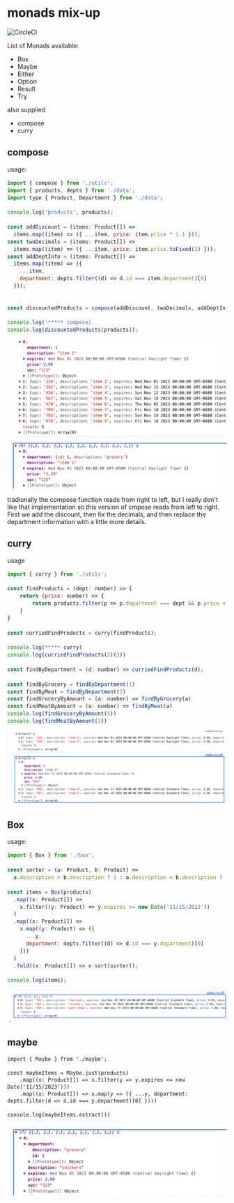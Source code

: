 # monads mix-up

![CircleCI](https://img.shields.io/circleci/build/github/C5m7b4/monads-test-mix/master)

List of Monads available:

- Box
- Maybe
- Either
- Option
- Result
- Try

also supplied

- compose
- curry

## compose

usage:

```js
import { compose } from './utils';
import { products, depts } from './data';
import type { Product, Department } from './data';

console.log('products', products);

const addDiscount = (items: Product[]) =>
  items.map((item) => ({ ...item, price: item.price * 1.1 }));
const twoDecimals = (items: Product[]) =>
  items.map((item) => ({ ...item, price: item.price.toFixed(2) }));
const addDeptInfo = (items: Product[]) =>
  items.map((item) => ({
    ...item,
    department: depts.filter((d) => d.id === item.department)[0]
  }));


const discountedProducts = compose(addDiscount, twoDecimals, addDeptInfo);

console.log('***** compose)
console.log(discountedProducts(products));

```



![compose](img/compose_01.png)

tradionally the compose function reads from right to left, but I really don't like that implementation so this version of cmpose reads from left to right. First we add the discount, then fix the decimals, and then replace the department information with a little more details.

## curry

usage

```js
import { curry } from './utils';

const findProducts = (dept: number) => {
    return (price: number) => {
        return products.filter(p => p.department === dept && p.price < price)
    }
}

const curriedFindProducts = curry(findProducts);

console.log(***** curry)
console.log(curriedFindProducts(2)(3))

const findByDepartment = (d: number) => curriedFindProducts(d);

const findByGrocery = findByDepartment(1)
const findByMeat = findByDepartment(2)
const findGroceryByAmount = (a: number) => findByGrocery(a)
const findMeatByAmount = (a: number) => findByMeat(a)
console.log(findGroceryByAmount(5))
console.log(findMeatByAmount(3))
```

![curry](img/curry.png)

## Box

usage:

```js
import { Box } from './box';

const sorter = (a: Product, b: Product) =>
  a.description > b.description ? 1 : a.description < b.description ? -1 : 0;

const items = Box(products)
  .map((x: Product[]) =>
    x.filter((y: Product) => y.expires >= new Date('11/15/2023'))
  )
  .map((x: Product[]) =>
    x.map((y: Product) => ({
      ...y,
      department: depts.filter((d) => d.id === y.department)[0]
    }))
  )
  .fold((x: Product[]) => x.sort(sorter));

console.log(items);
```

![box](img/box.png)

## maybe

```j2
import { Maybe } from './maybe';

const maybeItems = Maybe.just(products)
    .map((x: Product[]) => x.filter(y => y.expires <= new Date('11/15/2023')))
    .map((x: Product[]) => x.map(y => ({ ...y, department: depts.filter(d => d.id === y.department)[0] })))

console.log(maybeItems.extract())
```

![maybe](img/maybe.png)
